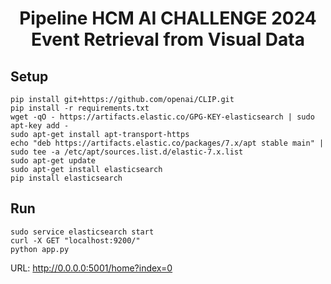 <h1><center>Pipeline HCM AI CHALLENGE 2024 <br> Event Retrieval from Visual Data</center></h1>

## Setup 
```
pip install git+https://github.com/openai/CLIP.git
pip install -r requirements.txt
wget -qO - https://artifacts.elastic.co/GPG-KEY-elasticsearch | sudo apt-key add -
sudo apt-get install apt-transport-https
echo "deb https://artifacts.elastic.co/packages/7.x/apt stable main" | sudo tee -a /etc/apt/sources.list.d/elastic-7.x.list
sudo apt-get update
sudo apt-get install elasticsearch
pip install elasticsearch
```

## Run 
```
sudo service elasticsearch start
curl -X GET "localhost:9200/"
python app.py
```

URL: http://0.0.0.0:5001/home?index=0


